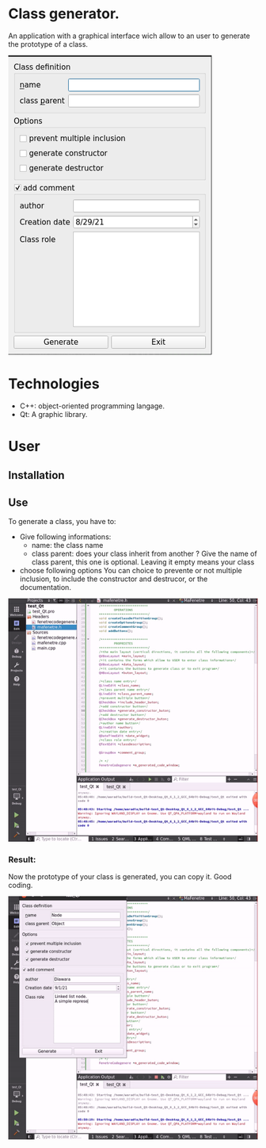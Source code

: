 # Class generator.
An application with a graphical interface wich allow to an user to generate the prototype of a class.

<img src="assets/form.png"/>

# Technologies
- C++: object-oriented programming langage.
- Qt: A graphic library.


# User
## Installation

## Use
To generate a class, you have to:
- Give following informations:
  - name: the class name
  - class parent: does your class inherit from another ? Give the name of class parent, this one is optional. Leaving it empty means your class
- choose following options
You can choice to prevente or not multiple inclusion, to include the constructor and destrucor, or the documentation.

<img src="assets/form.gif"/>

### Result:
Now the prototype of your class is generated, you can copy it.
Good coding.

<img src="assets/result.gif"/>
